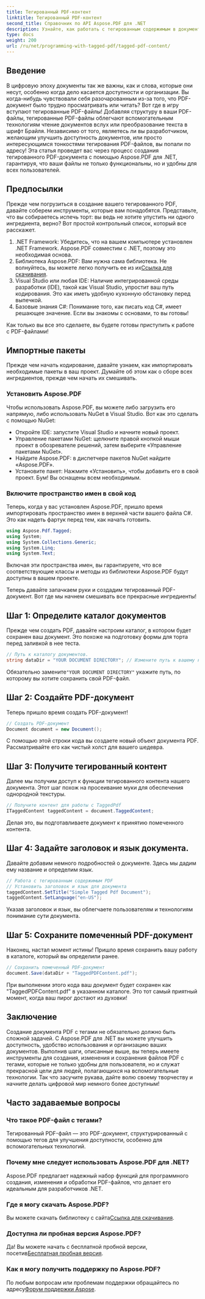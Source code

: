 ```yaml
---
title: Тегированный PDF-контент
linktitle: Тегированный PDF-контент
second_title: Справочник по API Aspose.PDF для .NET
description: Узнайте, как работать с тегированным содержимым в документе PDF с помощью Aspose.PDF для .NET. Пошаговое руководство по использованию тегов.
type: docs
weight: 200
url: /ru/net/programming-with-tagged-pdf/tagged-pdf-content/
---
```

## Введение

В цифровую эпоху документы так же важны, как и слова, которые они несут, особенно когда дело касается доступности и организации. Вы когда-нибудь чувствовали себя разочарованным из-за того, что PDF-документ было трудно просматривать или читать? Вот где в игру вступают тегированные PDF-файлы! Добавляя структуру в ваши PDF-файлы, тегированные PDF-файлы облегчают вспомогательным технологиям чтение документов вслух или преобразование текста в шрифт Брайля. Независимо от того, являетесь ли вы разработчиком, желающим улучшить доступность документов, или просто интересующимся тонкостями тегирования PDF-файлов, вы попали по адресу! Эта статья проведет вас через процесс создания тегированного PDF-документа с помощью Aspose.PDF для .NET, гарантируя, что ваши файлы не только функциональны, но и удобны для всех пользователей.

## Предпосылки

Прежде чем погрузиться в создание вашего тегированного PDF, давайте соберем инструменты, которые вам понадобятся. Представьте, что вы собираетесь испечь торт: вы ведь не хотите упустить ни одного ингредиента, верно? Вот простой контрольный список, который все расскажет.

1. .NET Framework: Убедитесь, что на вашем компьютере установлен .NET Framework. Aspose.PDF совместим с .NET, поэтому это необходимая основа.
2.  Библиотека Aspose.PDF: Вам нужна сама библиотека. Не волнуйтесь, вы можете легко получить ее из их[Ссылка для скачивания](https://releases.aspose.com/pdf/net/).
3. Visual Studio или любая IDE: Наличие интегрированной среды разработки (IDE), такой как Visual Studio, упростит ваш путь кодирования. Это как иметь удобную кухонную обстановку перед выпечкой.
4. Базовые знания C#: Понимание того, как писать код C#, имеет решающее значение. Если вы знакомы с основами, то вы готовы!

Как только вы все это сделаете, вы будете готовы приступить к работе с PDF-файлами!

## Импортные пакеты

Прежде чем начать кодирование, давайте узнаем, как импортировать необходимые пакеты в ваш проект. Думайте об этом как о сборе всех ингредиентов, прежде чем начать их смешивать.

### Установить Aspose.PDF

Чтобы использовать Aspose.PDF, вы можете либо загрузить его напрямую, либо использовать NuGet в Visual Studio. Вот как это сделать с помощью NuGet:

- Откройте IDE: запустите Visual Studio и начните новый проект.
- Управление пакетами NuGet: щелкните правой кнопкой мыши проект в обозревателе решений, затем выберите «Управление пакетами NuGet».
- Найдите Aspose.PDF: в диспетчере пакетов NuGet найдите «Aspose.PDF».
- Установите пакет: Нажмите «Установить», чтобы добавить его в свой проект. Бум! Вы оснащены всем необходимым.

### Включите пространство имен в свой код

Теперь, когда у вас установлен Aspose.PDF, пришло время импортировать пространство имен в верхней части вашего файла C#. Это как надеть фартук перед тем, как начать готовить.

```csharp
using Aspose.Pdf.Tagged;
using System;
using System.Collections.Generic;
using System.Linq;
using System.Text;
```

Включая эти пространства имен, вы гарантируете, что все соответствующие классы и методы из библиотеки Aspose.PDF будут доступны в вашем проекте.

Теперь давайте запачкаем руки и создадим тегированный PDF-документ. Вот где мы начнем смешивать все прекрасные ингредиенты!

## Шаг 1: Определите каталог документов

Прежде чем создать PDF, давайте настроим каталог, в котором будет сохранен ваш документ. Это похоже на подготовку формы для торта перед заливкой в нее теста.

```csharp
// Путь к каталогу документов.
string dataDir = "YOUR DOCUMENT DIRECTORY"; // Измените путь к вашему каталогу
```

 Обязательно замените`"YOUR DOCUMENT DIRECTORY"` укажите путь, по которому вы хотите сохранить свой PDF-файл. 

## Шаг 2: Создайте PDF-документ

Теперь пришло время создать PDF-документ! 

```csharp
// Создать PDF-документ
Document document = new Document();
```

С помощью этой строки кода вы создаете новый объект документа PDF. Рассматривайте его как чистый холст для вашего шедевра.

## Шаг 3: Получите тегированный контент

Далее мы получим доступ к функции тегированного контента нашего документа. Этот шаг похож на просеивание муки для обеспечения однородной текстуры.

```csharp
// Получите контент для работы с TaggedPdf
ITaggedContent taggedContent = document.TaggedContent;
```

Делая это, вы подготавливаете документ к принятию помеченного контента.

## Шаг 4: Задайте заголовок и язык документа.

Давайте добавим немного подробностей о документе. Здесь мы дадим ему название и определим язык. 

```csharp
// Работа с тегированным содержимым PDF
// Установить заголовок и язык для документа
taggedContent.SetTitle("Simple Tagged Pdf Document");
taggedContent.SetLanguage("en-US");
```

Указав заголовок и язык, вы облегчаете пользователям и технологиям понимание сути документа.

## Шаг 5: Сохраните помеченный PDF-документ

Наконец, настал момент истины! Пришло время сохранить вашу работу в каталоге, который вы определили ранее.

```csharp
// Сохранить помеченный PDF-документ
document.Save(dataDir + "TaggedPDFContent.pdf");
```

При выполнении этого кода ваш документ будет сохранен как "TaggedPDFContent.pdf" в указанном каталоге. Это тот самый приятный момент, когда ваш пирог достают из духовки!

## Заключение

Создание документа PDF с тегами не обязательно должно быть сложной задачей. С Aspose.PDF для .NET вы можете улучшить доступность, удобство использования и организацию ваших документов. Выполнив шаги, описанные выше, вы теперь имеете инструменты для создания, изменения и сохранения файлов PDF с тегами, которые не только удобны для пользователя, но и служат прекрасной цели для людей, полагающихся на вспомогательные технологии. Так что засучите рукава, дайте волю своему творчеству и начните делать цифровой мир немного более доступным!

## Часто задаваемые вопросы

### Что такое PDF-файл с тегами?
Тегированный PDF-файл — это PDF-документ, структурированный с помощью тегов для улучшения доступности, особенно для вспомогательных технологий.

### Почему мне следует использовать Aspose.PDF для .NET?
Aspose.PDF предлагает надежный набор функций для программного создания, изменения и обработки PDF-файлов, что делает его идеальным для разработчиков .NET.

### Где я могу скачать Aspose.PDF?
 Вы можете скачать библиотеку с сайта[Ссылка для скачивания](https://releases.aspose.com/pdf/net/).

### Доступна ли пробная версия Aspose.PDF?
 Да! Вы можете начать с бесплатной пробной версии, посетив[Бесплатная пробная версия](https://releases.aspose.com/).

### Как я могу получить поддержку по Aspose.PDF?
 По любым вопросам или проблемам поддержки обращайтесь по адресу[Форум поддержки Aspose](https://forum.aspose.com/c/pdf/10).